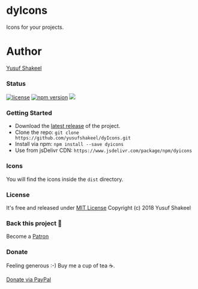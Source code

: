 # dyIcons
Icons for your projects.

# Author
[Yusuf Shakeel](https://github.com/yusufshakeel)

### Status

[![license](https://img.shields.io/badge/license-MIT-blue.svg)](https://github.com/yusufshakeel/dyIcons)
[![npm version](https://img.shields.io/badge/npm-0.1.2-blue.svg)](https://www.npmjs.com/package/dyIcons)
[![](https://data.jsdelivr.com/v1/package/npm/dyicons/badge)](https://www.jsdelivr.com/package/npm/dyicons)

### Getting Started
* Download the [latest release](https://github.com/yusufshakeel/dyIcons/releases) of the project.
* Clone the repo: `git clone https://github.com/yusufshakeel/dyIcons.git`
* Install via npm: `npm install --save dyicons`
* Use from jsDelivr CDN: `https://www.jsdelivr.com/package/npm/dyicons`

### Icons

You will find the icons inside the `dist` directory.

### License
It's free and released under [MIT License](https://github.com/yusufshakeel/dyIcons/blob/master/LICENSE) Copyright (c) 2018 Yusuf Shakeel

### Back this project 🙏

Become a [Patron](https://www.patreon.com/yusufshakeel)

### Donate
Feeling generous :-) Buy me a cup of tea ☕.

[Donate via PayPal](https://www.paypal.me/yusufshakeel)
